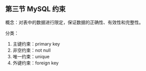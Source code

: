 ## 第三节 MySQL 约束

概念：对表中的数据进行限定，保证数据的正确性、有效性和完整性。

分类：
1. 主键约束：primary key
2. 非空约束：not null
3. 唯一约束：unique
4. 外键约束：foreign key


